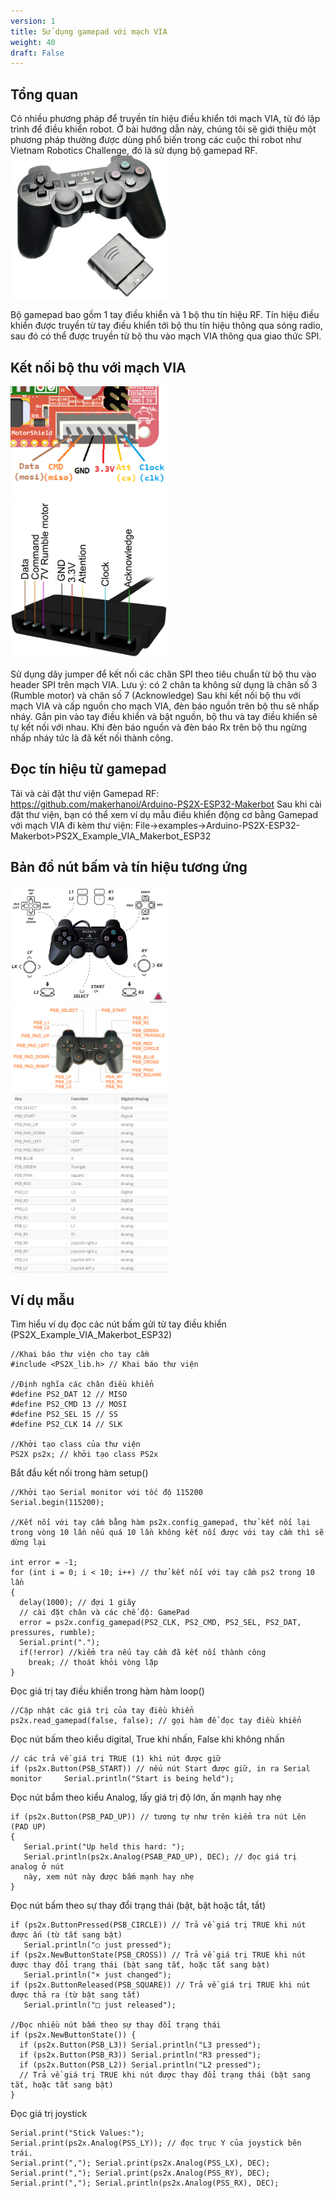 ```yaml
---
version: 1
title: Sử dụng gamepad với mạch VIA
weight: 40
draft: False
---
```


## Tổng quan
Có nhiều phương pháp để truyền tín hiệu điều khiển tới mạch VIA, từ đó lập trình để điều khiển robot. Ở bài hướng dẫn này, chúng tôi sẽ giới thiệu một phương pháp thường được dùng phổ biến trong các cuộc thi robot như Vietnam Robotics Challenge, đó là sử dụng bộ gamepad RF.
<img src="img1.png" alt= “” width="50%" height="50%">

Bộ gamepad bao gồm 1 tay điều khiển và 1 bộ thu tín hiệu RF. Tín hiệu điều khiển được truyền từ tay điều khiển tới bộ thu tín hiệu thông qua sóng radio, sau đó có thể được truyền từ bộ thu vào mạch VIA thông qua giao thức SPI.

## Kết nối bộ thu với mạch VIA
<img src="img2.png" alt= “” width="50%" height="50%">
<img src="img3.png" alt= “” width="50%" height="50%">

Sử dụng dây jumper để kết nối các chân SPI theo tiêu chuẩn từ bộ thu vào header SPI trên mạch VIA. Lưu ý: có 2 chân ta không sử dụng là  chân số 3 (Rumble motor) và chân số 7 (Acknowledge)
Sau khi kết nối bộ thu với mạch VIA và cấp nguồn cho mạch VIA, đèn báo nguồn trên bộ thu sẽ nhấp nháy. Gắn pin vào tay điều khiển và bật nguồn, bộ thu và tay điều khiển sẽ tự kết nối với nhau. Khi đèn báo nguồn và đèn báo Rx trên bộ thu ngừng nhấp nháy tức là đã kết nối thành công.

## Đọc tín hiệu từ gamepad
Tải và cài đặt thư viện Gamepad RF: 
https://github.com/makerhanoi/Arduino-PS2X-ESP32-Makerbot
Sau khi cài đặt thư viện, bạn có thể xem ví dụ mẫu điều khiển động cơ bằng Gamepad với mạch VIA đi kèm thư viện:
File->examples->Arduino-PS2X-ESP32-Makerbot>PS2X_Example_VIA_Makerbot_ESP32

## Bản đồ nút bấm và tín hiệu tương ứng
<img src="img4.png" alt= “” width="50%" height="50%">
<img src="img5.png" alt= “” width="50%" height="50%">
<img src="img6.png" alt= “” width="50%" height="50%">

## Ví dụ mẫu
Tìm hiểu ví dụ đọc các nút bấm gửi từ tay điều khiển (PS2X_Example_VIA_Makerbot_ESP32) 

```
//Khai báo thư viện cho tay cầm
#include <PS2X_lib.h> // Khai báo thư viện

//Định nghĩa các chân điều khiển 
#define PS2_DAT 12 // MISO 
#define PS2_CMD 13 // MOSI 
#define PS2_SEL 15 // SS 
#define PS2_CLK 14 // SLK

//Khởi tạo class của thư viện
PS2X ps2x; // khởi tạo class PS2x

```
Bắt đầu kết nối trong hàm setup()
```
//Khởi tạo Serial monitor với tốc độ 115200
Serial.begin(115200);

//Kết nối với tay cầm bằng hàm ps2x.config_gamepad, thử kết nối lại trong vòng 10 lần nếu quá 10 lần không kết nối được với tay cầm thì sẽ dừng lại

int error = -1; 
for (int i = 0; i < 10; i++) // thử kết nối với tay cầm ps2 trong 10 lần 
{
  delay(1000); // đợi 1 giây 
  // cài đặt chân và các chế độ: GamePad
  error = ps2x.config_gamepad(PS2_CLK, PS2_CMD, PS2_SEL, PS2_DAT, pressures, rumble); 
  Serial.print("."); 
  if(!error) //kiểm tra nếu tay cầm đã kết nối thành công 
	break; // thoát khỏi vòng lặp 
} 
```
Đọc giá trị tay điều khiển trong hàm hàm loop()
```
//Cập nhật các giá trị của tay điều khiển
ps2x.read_gamepad(false, false); // gọi hàm để đọc tay điều khiển 
```
Đọc nút bấm theo kiểu digital, True khi nhấn, False khi không nhấn
```
// các trả về giá trị TRUE (1) khi nút được giữ 
if (ps2x.Button(PSB_START)) // nếu nút Start được giữ, in ra Serial monitor 	Serial.println("Start is being held");
```
Đọc nút bẩm theo kiểu Analog, lấy giá trị độ lớn, ấn mạnh hay nhẹ
```
if (ps2x.Button(PSB_PAD_UP)) // tương tự như trên kiểm tra nút Lên (PAD UP) 
{ 
   Serial.print("Up held this hard: ");     
   Serial.println(ps2x.Analog(PSAB_PAD_UP), DEC); // đọc giá trị analog ở nút   
   này, xem nút này được bấm mạnh hay nhẹ 
}
```
Đọc nút bấm theo sự thay đổi trạng thái (bật, bật hoặc tắt, tắt)
```
if (ps2x.ButtonPressed(PSB_CIRCLE)) // Trả về giá trị TRUE khi nút được ấn (từ tắt sang bật) 
   Serial.println("○ just pressed"); 
if (ps2x.NewButtonState(PSB_CROSS)) // Trả về giá trị TRUE khi nút được thay đổi trạng thái (bật sang tắt, hoặc tắt sang bật) 
   Serial.println("× just changed"); 
if (ps2x.ButtonReleased(PSB_SQUARE)) // Trả về giá trị TRUE khi nút được thả ra (từ bật sang tắt) 
   Serial.println("□ just released"); 

//Đọc nhiều nút bấm theo sự thay đổi trạng thái
if (ps2x.NewButtonState()) {
  if (ps2x.Button(PSB_L3)) Serial.println("L3 pressed");
  if (ps2x.Button(PSB_R3)) Serial.println("R3 pressed"); 
  if (ps2x.Button(PSB_L2)) Serial.println("L2 pressed");
  // Trả về giá trị TRUE khi nút được thay đổi trạng thái (bật sang tắt, hoặc tắt sang bật)
}
```
Đọc giá trị joystick
```
Serial.print("Stick Values:"); 
Serial.print(ps2x.Analog(PSS_LY)); // đọc trục Y của joystick bên trái. 
Serial.print(","); Serial.print(ps2x.Analog(PSS_LX), DEC); Serial.print(","); Serial.print(ps2x.Analog(PSS_RY), DEC); Serial.print(","); Serial.println(ps2x.Analog(PSS_RX), DEC);
```